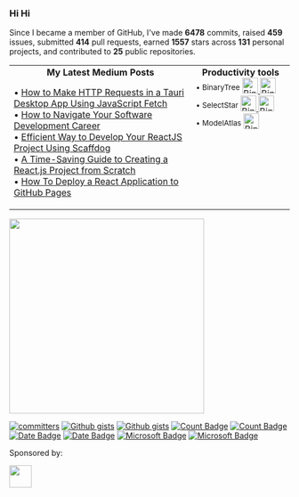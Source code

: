 <!-- “Wisdom tells me I am nothing. Love tells me I am everything. And between the two my life flows.” ― Nisargadatta Maharaj -->
<!-- Continuous Improvement Programme - CIP -->

<div>

### Hi Hi

Since I became a member of GitHub, I've made **6478** commits, raised **459** issues, submitted **414** pull requests, earned **1557** stars across **131** personal projects, and contributed to **25** public repositories.


<table>
<tr>
<td width="65%" valign="top">

<div align="center"> <b>My Latest Medium Posts</b> </div>

<!-- blog starts -->
• [How to Make HTTP Requests in a Tauri Desktop App Using JavaScript Fetch](https://levelup.gitconnected.com/how-to-make-http-requests-in-a-tauri-desktop-app-using-javascript-fetch-0820dc39271b?source=rss-4430950b9342------2)</br>
• [How to Navigate Your Software Development Career](https://levelup.gitconnected.com/how-to-navigate-your-software-development-career-b2f05f398672?source=rss-4430950b9342------2)</br>
• [Efficient Way to Develop Your ReactJS Project Using Scaffdog](https://levelup.gitconnected.com/efficient-way-to-develop-your-reactjs-project-using-scaffdog-8d7ecddfbd29?source=rss-4430950b9342------2)</br>
• [A Time-Saving Guide to Creating a React.js Project from Scratch](https://javascript.plainenglish.io/a-time-saving-guide-to-creating-a-react-js-project-from-scratch-50a8b4db1bed?source=rss-4430950b9342------2)</br>
• [How To Deploy a React Application to GitHub Pages](https://javascript.plainenglish.io/how-to-deploy-a-react-application-to-github-pages-e4f8890e1213?source=rss-4430950b9342------2)</br>
<!-- blog ends -->
     

 
</td>




<td width="35%" valign="top">


<div align="center"> <b>Productivity tools</b> </div>

<div align="left">
<sup> • BinaryTree</sup> 
     <a href="https://github.com/lifeparticle/binarytree">
          <picture>
               <source media="(prefers-color-scheme: dark)" srcset="https://github.com/user-attachments/assets/43c0016b-8cb2-4816-a583-1777c39ae61e">
               <source media="(prefers-color-scheme: light)" srcset="https://github.com/user-attachments/assets/0a1eb17d-2b12-46c5-82f6-a0dc727fe713">
               <img alt="BinaryTree" src="https://github.com/lifeparticle/lifeparticle/blob/master/gh_social_light.png" width="28">
          </picture>
     </a>
     <a href="https://binarytree.dev/">
          <picture>
               <source media="(prefers-color-scheme: dark)" srcset="https://github.com/user-attachments/assets/c5fe7c60-b979-45ae-87cb-b568f24c8d4f">
               <source media="(prefers-color-scheme: light)" srcset="https://github.com/user-attachments/assets/43604249-dba0-45ee-8786-224c909cd1e2">
               <img alt="BinaryTree" src="https://github.com/lifeparticle/lifeparticle/blob/master/gh_social_light.png" width="28">
          </picture>
     </a>
</br>
<sup> • SelectStar</sup>
     <a href="https://github.com/lifeparticle/SelectStar">
          <picture>
               <source media="(prefers-color-scheme: dark)" srcset="https://github.com/user-attachments/assets/43c0016b-8cb2-4816-a583-1777c39ae61e">
               <source media="(prefers-color-scheme: light)" srcset="https://github.com/user-attachments/assets/0a1eb17d-2b12-46c5-82f6-a0dc727fe713">
               <img alt="BinaryTree" src="https://github.com/lifeparticle/lifeparticle/blob/master/gh_social_light.png" width="28">
          </picture>
     </a>
     <a href="https://selectstar.netlify.app/">
          <picture>
               <source media="(prefers-color-scheme: dark)" srcset="https://github.com/user-attachments/assets/c5fe7c60-b979-45ae-87cb-b568f24c8d4f">
               <source media="(prefers-color-scheme: light)" srcset="https://github.com/user-attachments/assets/43604249-dba0-45ee-8786-224c909cd1e2">
               <img alt="BinaryTree" src="https://github.com/lifeparticle/lifeparticle/blob/master/gh_social_light.png" width="28">
          </picture>
     </a> </br>
<sup> • ModelAtlas</sup>
     <a href="https://modelatlas.netlify.app/">
          <picture>
               <source media="(prefers-color-scheme: dark)" srcset="https://github.com/user-attachments/assets/c5fe7c60-b979-45ae-87cb-b568f24c8d4f">
               <source media="(prefers-color-scheme: light)" srcset="https://github.com/user-attachments/assets/43604249-dba0-45ee-8786-224c909cd1e2">
               <img alt="BinaryTree" src="https://github.com/lifeparticle/lifeparticle/blob/master/gh_social_light.png" width="28">
          </picture>
     </a>



</div>

</td>
</tr>

</table>

<!-- programmer_humor_img starts -->
<a href="https://imgur.com/r/ProgrammerHumor/SV767tT"><img max-height="400" width="350" src="https://i.imgur.com/SV767tT.png"></a>
<!-- programmer_humor_img ends -->

<a href="https://user-badge.committers.top/australia/lifeparticle"><img src="https://user-badge.committers.top/australia/lifeparticle.svg" alt="committers" /></a>
[![Github gists](https://gist-count.vercel.app/api?username=lifeparticle#gh-dark-mode-only)](https://gist.github.com/lifeparticle#gh-dark-mode-only)
[![Github gists](https://gist-count.vercel.app/api?username=lifeparticle#gh-light-mode-only)](https://gist.github.com/lifeparticle#gh-light-mode-only)
[![Count Badge][count-dark]](count#gh-dark-mode-only)
[![Count Badge][count-light]](count#gh-light-mode-only)
[![Date Badge][date-dark]](date#gh-dark-mode-only)
[![Date Badge][date-light]](date#gh-light-mode-only)
[![Microsoft Badge][learn.microsoft-dark]](https://learn.microsoft.com/en-us/users/mahbubzaman/achievements?tab=tab-modules#gh-dark-mode-only)
[![Microsoft Badge][learn.microsoft-dark]](https://learn.microsoft.com/en-us/users/mahbubzaman/achievements?tab=tab-modules#gh-light-mode-only)


[count-dark]: https://komarev.com/ghpvc/?username=lifeparticle&style=flat&color=lightgrey&label=Profile%20Views#gh-dark-mode-only
[count-light]: https://komarev.com/ghpvc/?username=lifeparticle&style=flat&color=lightgrey&label=Profile%20Views#gh-light-mode-only

[date-dark]: https://img.shields.io/badge/Since-Jul,_2023-lightgrey#gh-dark-mode-only
[date-light]: https://img.shields.io/badge/Since-Jul,_2023-lightgrey#gh-light-mode-only

[learn.microsoft-dark]: https://img.shields.io/badge/learn.microsoft-achievements-lightgrey#gh-dark-mode-only
[learn.microsoft-light]: https://img.shields.io/badge/learn.microsoft-achievements-lightgrey#gh-light-mode-only

[portfolio]: https://mahbub.ninja/
[gist]: https://gist.github.com/lifeparticle
[aurthohin]: https://github.com/lifeparticle/Aurthohin

Sponsored by:

<a href="https://arreal.company/"><img height="40" src="https://github.com/user-attachments/assets/b914fef7-f50f-4404-84de-e18fd4e90f7f"></a>
